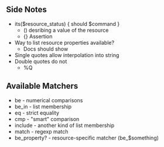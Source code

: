 ## Side Notes
* its($resource_status) { should $command }
  * () desribing a value of the resource
  * {}  Assertion
* Way to list resource properties available?
  * Docs should show
* Single quotes allow interpolation into string
* Double quotes do not
  * %Q

## Available Matchers
* be - numerical comparisons
* be_in - list membership
* eq - strict equality
* cmp - "smart" comparison
* include - another kind of list membership
* match - regexp match
* be_property? - resource-specific matcher (be_$something) 
